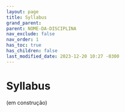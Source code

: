 ```yaml
---
layout: page
title: Syllabus
grand_parent:
parent: NOME-DA-DISCIPLINA
nav_exclude: false
nav_order: 1
has_toc: true
has_children: false
last_modified_date: 2023-12-20 10:27 -0300
---
```


# Syllabus

(em construção)
